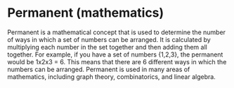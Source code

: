 # Permanent (mathematics)

Permanent is a mathematical concept that is used to determine the number of ways in which a set of numbers can be arranged. It is calculated by multiplying each number in the set together and then adding them all together. For example, if you have a set of numbers {1,2,3}, the permanent would be 1x2x3 = 6. This means that there are 6 different ways in which the numbers can be arranged. Permanent is used in many areas of mathematics, including graph theory, combinatorics, and linear algebra.
